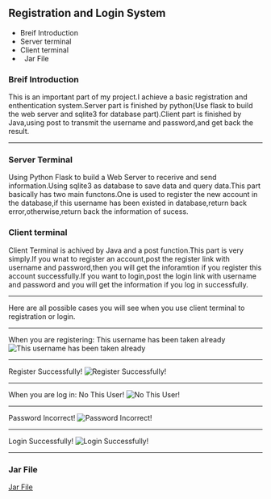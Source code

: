 ## Registration and Login System

+   Breif Introduction
+   Server terminal
+   Client terminal
+   Jar File


### Breif Introduction

This is an important part of my project.I achieve a basic registration and enthentication system.Server part is finished by python(Use flask to build the web server and sqlite3 for database part).Client part is finished by Java,using
post to transmit the username and password,and get back the result.

- - -

### Server Terminal

Using Python Flask to build a Web Server to recerive and send information.Using
sqlite3 as database to save data and query data.This part basically has two main functons.One is used to register the new account in the database,if this username has been existed in database,return back error,otherwise,return back the information of sucess.

### Client terminal

Client Terminal is achived by Java and a post function.This part is very simply.If you wnat to register an account,post the register link with
username and password,then you will get the inforamtion if you register this account successfully.If you want to login,post the login link with
username and password and you will get the information if you log in successfully.

---

Here are all possible cases you will see when you use client terminal to
registration or login.

---

When you are registering:
This username has been taken already
![This username has been taken already](https://raw.githubusercontent.com/s2117402/Registration-and-Login-System/master/Image/duplicatedname.png)

---

Register Successfully!
![Register Successfully!](https://raw.githubusercontent.com/s2117402/Registration-and-Login-System/master/Image/success.png)

---

When you are log in:
No This User!
![No This User!](https://raw.githubusercontent.com/s2117402/Registration-and-Login-System/master/Image/nouser.png)

---

Password Incorrect!
![Password Incorrect!](https://raw.githubusercontent.com/s2117402/Registration-and-Login-System/master/Image/incorrectpassword.png)

---

Login Successfully!
![Login Successfully!](https://raw.githubusercontent.com/s2117402/Registration-and-Login-System/master/Image/login%20success.png)

---

### Jar File
[Jar File](https://github.com/s2117402/Registration-and-Login-System/tree/master/Jar)

